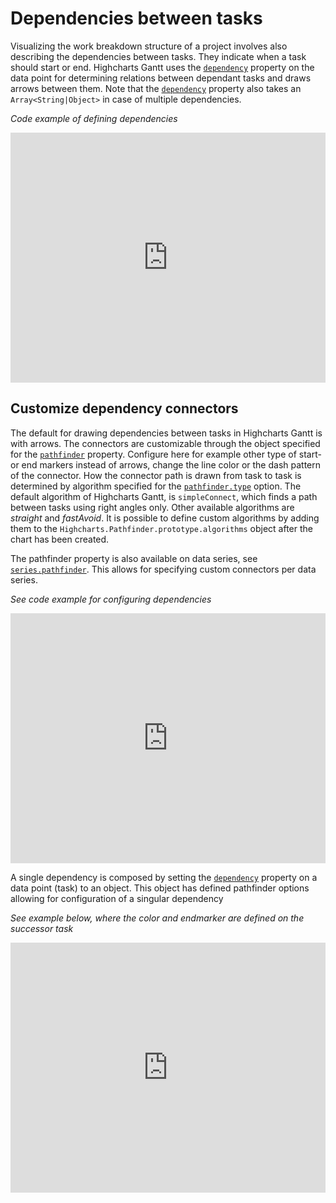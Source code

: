 Dependencies between tasks
===

Visualizing the work breakdown structure of a project involves also describing the dependencies between tasks. They indicate when a task should start or end. Highcharts Gantt uses the [`dependency`](https://api.highcharts.com/gantt/series.gantt.data.dependency) property on the data point for determining relations between dependant tasks and draws arrows between them. Note that the [`dependency`](https://api.highcharts.com/gantt/series.gantt.data.dependency) property also takes an `Array<String|Object>` in case of multiple dependencies.

_Code example of defining dependencies_

<iframe src="https://www.highcharts.com/samples/embed/gantt/gantt/one-milestone-point" id="JSFEMB_18012" width="100%" height="400" frameborder="0" sandbox="allow-modals allow-forms allow-scripts allow-same-origin allow-popups allow-top-navigation-by-user-activation" allow="camera *; encrypted-media *;" allow="fullscreen"></iframe>

Customize dependency connectors
-------------------------------

The default for drawing dependencies between tasks in Highcharts Gantt is with arrows. The connectors are customizable through the object specified for the [`pathfinder`](https://api.highcharts.com/gantt/pathfinder) property. Configure here for example other type of start- or end markers instead of arrows, change the line color or the dash pattern of the connector. How the connector path is drawn from task to task is determined by algorithm specified for the [`pathfinder.type`](https://api.highcharts.com/gantt/pathfinder.type) option. The default algorithm of Highcharts Gantt, is `simpleConnect`, which finds a path between tasks using right angles only. Other available algorithms are _straight_ and _fastAvoid_. It is possible to define custom algorithms by adding them to the `Highcharts.Pathfinder.prototype.algorithms` object after the chart has been created.

The pathfinder property is also available on data series, see [`series.pathfinder`](https://api.highcharts.com/gantt/series.gantt.pathfinder). This allows for specifying custom connectors per data series.

_See code example for configuring dependencies_

<iframe src="https://www.highcharts.com/samples/embed/gantt/gantt/tweaking-dependencies" id="JSFEMB_18012" width="100%" height="400" frameborder="0" sandbox="allow-modals allow-forms allow-scripts allow-same-origin allow-popups allow-top-navigation-by-user-activation" allow="camera *; encrypted-media *;" allow="fullscreen"></iframe>

A single dependency is composed by setting the [`dependency`](https://api.highcharts.com/gantt/series.gantt.data.dependency) property on a data point (task) to an object. This object has defined pathfinder options allowing for configuration of a singular dependency

_See example below, where the color and endmarker are defined on the successor task_

<iframe src="https://www.highcharts.com/samples/embed/gantt/gantt/tweaking-single-dependency" id="JSFEMB_18012" width="100%" height="400" frameborder="0" sandbox="allow-modals allow-forms allow-scripts allow-same-origin allow-popups allow-top-navigation-by-user-activation" allow="camera *; encrypted-media *;" allow="fullscreen"></iframe>
